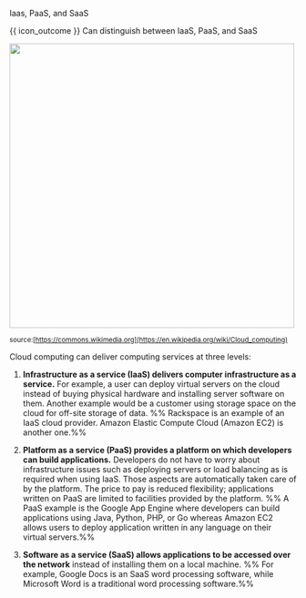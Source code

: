 <span id="title">Iaas, PaaS, and SaaS</span>

<span id="prereqs"></span>

<span id="outcomes">{{ icon_outcome }} Can distinguish between IaaS, PaaS, and SaaS</span>

<div id="body">

<img src="https://upload.wikimedia.org/wikipedia/commons/b/b5/Cloud_computing.svg" height="500" /><br>

<sub>source:[https://commons.wikimedia.org](https://en.wikipedia.org/wiki/Cloud_computing)</sub>

Cloud computing can deliver computing services at three levels:

1. **Infrastructure as a service (IaaS) delivers computer infrastructure as a service.** For example, a user can deploy virtual servers on the cloud instead of buying physical hardware and installing server software on them. Another example would be a customer using storage space on the cloud for off-site storage of data. %%&nbsp;Rackspace is an example of an IaaS cloud provider. Amazon Elastic Compute Cloud (Amazon EC2) is another one.%%

2. **Platform as a service (PaaS) provides a platform on which developers can build applications.** Developers do not have to worry about infrastructure issues such as deploying servers or load balancing as is required when using IaaS. Those aspects are automatically taken care of by the platform. The price to pay is reduced flexibility; applications written on PaaS are limited to facilities provided by the platform. %%&nbsp;A PaaS example is the Google App Engine where developers can build applications using Java, Python, PHP, or Go whereas Amazon EC2 allows users to deploy application written in any language on their virtual servers.%%

3. **Software as a service (SaaS) allows applications to be accessed over the network** instead of installing them on a local machine. %%&nbsp;For example, Google Docs is an SaaS word processing software, while Microsoft Word is a traditional word processing software.%%

</div>

<div id="extras">

<include src="exercises.md" />

</div>
